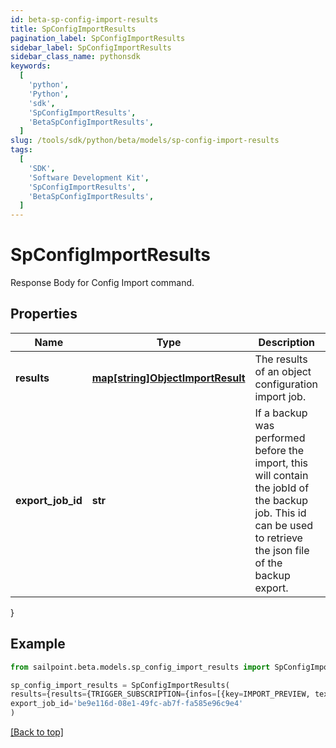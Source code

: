```yaml
---
id: beta-sp-config-import-results
title: SpConfigImportResults
pagination_label: SpConfigImportResults
sidebar_label: SpConfigImportResults
sidebar_class_name: pythonsdk
keywords:
  [
    'python',
    'Python',
    'sdk',
    'SpConfigImportResults',
    'BetaSpConfigImportResults',
  ]
slug: /tools/sdk/python/beta/models/sp-config-import-results
tags:
  [
    'SDK',
    'Software Development Kit',
    'SpConfigImportResults',
    'BetaSpConfigImportResults',
  ]
---
```


# SpConfigImportResults

Response Body for Config Import command.

## Properties

| Name | Type | Description | Notes |
| --- | --- | --- | --- |
| **results** | [**map[string]ObjectImportResult**](object-import-result) | The results of an object configuration import job. | [required] |
| **export_job_id** | **str** | If a backup was performed before the import, this will contain the jobId of the backup job. This id can be used to retrieve the json file of the backup export. | [optional] |

}

## Example

```python
from sailpoint.beta.models.sp_config_import_results import SpConfigImportResults

sp_config_import_results = SpConfigImportResults(
results={results={TRIGGER_SUBSCRIPTION={infos=[{key=IMPORT_PREVIEW, text=Object to be imported: [c953134c-2224-42f2-a84e-fa5cbb395904, Test 2], detail=null}, {key=IMPORT_PREVIEW, text=Object to be imported: [be9e116d-08e1-49fc-ab7f-fa585e96c9e4, Test 1], detail=null}], warnings=[], errors=[], importedObjects=[]}}},
export_job_id='be9e116d-08e1-49fc-ab7f-fa585e96c9e4'
)

```

[[Back to top]](#)
